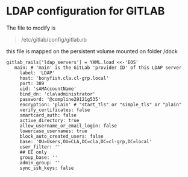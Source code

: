 # LDAP configuration for GITLAB

The file to modify is
> /etc/gitlab/config/gitlab.rb

this file is mapped on the persistent volume mounted on folder /dock

```
gitlab_rails['ldap_servers'] = YAML.load <<-'EOS'
   main: # 'main' is the GitLab 'provider ID' of this LDAP server
     label: 'LDAP'
     host: 'bonyfish.cla.cl-grp.local'
     port: 389
     uid: 'sAMAccountName'
     bind_dn: 'cla\administrator'
     password: '@compline29121g535'
     encryption: 'plain' # "start_tls" or "simple_tls" or "plain"
     verify_certificates: false
     smartcard_auth: false
     active_directory: true
     allow_username_or_email_login: false
     lowercase_usernames: true
     block_auto_created_users: false
     base: 'OU=Users,OU=CLA,DC=cla,DC=cl-grp,DC=local'
     user_filter: ''
     ## EE only
     group_base: ''
     admin_group: ''
     sync_ssh_keys: false
```
